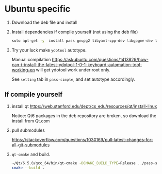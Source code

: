 # Ubuntu specific

1. Download the deb file and install

1. Install dependencies if compile yourself (not using the deb file)

    ```bash
    suto apt-get -y  install pass gnupg2 libyaml-cpp-dev libgpgme-dev libgpgmepp-dev
    ```

1. Try your luck make `ydotool` autotype.

    Manual compilation <https://askubuntu.com/questions/1413829/how-can-i-install-the-latest-ydotool-1-0-1-keyboard-automation-tool-working-on> 
    will get ydotool work under root only.

    See `setting` tab in `pass-simple`, and set autotype accordingly.

## If compile yourself

1. install qt <https://web.stanford.edu/dept/cs_edu/resources/qt/install-linux>

    Notice: Qt6 packages in the deb repository are broken, so download the install from Qt.com

2. pull submodules

    <https://stackoverflow.com/questions/1030169/pull-latest-changes-for-all-git-submodules>

3. `qt-cmake` and build.

    ```bash
    ~/Qt/6.5.0/gcc_64/bin/qt-cmake -DCMAKE_BUILD_TYPE=Release ../pass-simple-qt/
    cmake --build .
    ```


